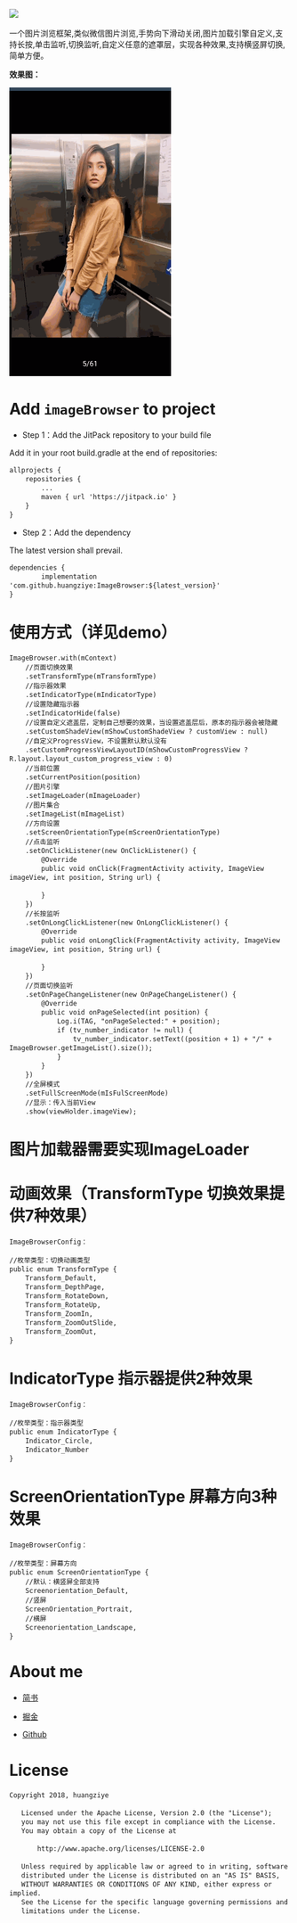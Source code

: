 [![](https://jitpack.io/v/huangziye/ImageBrowser.svg)](https://jitpack.io/#huangziye/imageBrowser)

一个图片浏览框架,类似微信图片浏览,手势向下滑动关闭,图片加载引擎自定义,支持长按,单击监听,切换监听,自定义任意的遮罩层，实现各种效果,支持横竖屏切换,简单方便。


**效果图：**

![效果图](https://github.com/huangziye/ImageBrowser/blob/master/screenshot/imagebrowser.gif)



# Add ` imageBrowser ` to project

- Step 1：Add the JitPack repository to your build file

Add it in your root build.gradle at the end of repositories:

```android
allprojects {
    repositories {
        ...
        maven { url 'https://jitpack.io' }
    }
}
```

- Step 2：Add the dependency

The latest version shall prevail.

```android
dependencies {
        implementation 'com.github.huangziye:ImageBrowser:${latest_version}'
}
```


# 使用方式（详见demo）

```
ImageBrowser.with(mContext)
    //页面切换效果
    .setTransformType(mTransformType)
    //指示器效果
    .setIndicatorType(mIndicatorType)
    //设置隐藏指示器
    .setIndicatorHide(false)
    //设置自定义遮盖层，定制自己想要的效果，当设置遮盖层后，原本的指示器会被隐藏
    .setCustomShadeView(mShowCustomShadeView ? customView : null)
    //自定义ProgressView，不设置默认默认没有
    .setCustomProgressViewLayoutID(mShowCustomProgressView ? R.layout.layout_custom_progress_view : 0)
    //当前位置
    .setCurrentPosition(position)
    //图片引擎
    .setImageLoader(mImageLoader)
    //图片集合
    .setImageList(mImageList)
    //方向设置
    .setScreenOrientationType(mScreenOrientationType)
    //点击监听
    .setOnClickListener(new OnClickListener() {
        @Override
        public void onClick(FragmentActivity activity, ImageView imageView, int position, String url) {

        }
    })
    //长按监听
    .setOnLongClickListener(new OnLongClickListener() {
        @Override
        public void onLongClick(FragmentActivity activity, ImageView imageView, int position, String url) {

        }
    })
    //页面切换监听
    .setOnPageChangeListener(new OnPageChangeListener() {
        @Override
        public void onPageSelected(int position) {
            Log.i(TAG, "onPageSelected:" + position);
            if (tv_number_indicator != null) {
                tv_number_indicator.setText((position + 1) + "/" + ImageBrowser.getImageList().size());
            }
        }
    })
    //全屏模式
    .setFullScreenMode(mIsFulScreenMode)
    //显示：传入当前View
    .show(viewHolder.imageView);
```


# 图片加载器需要实现ImageLoader

# 动画效果（TransformType 切换效果提供7种效果）

```
ImageBrowserConfig：

//枚举类型：切换动画类型
public enum TransformType {
    Transform_Default,
    Transform_DepthPage,
    Transform_RotateDown,
    Transform_RotateUp,
    Transform_ZoomIn,
    Transform_ZoomOutSlide,
    Transform_ZoomOut,
}
```

# IndicatorType 指示器提供2种效果

```
ImageBrowserConfig：

//枚举类型：指示器类型
public enum IndicatorType {
    Indicator_Circle,
    Indicator_Number
}
```

# ScreenOrientationType 屏幕方向3种效果

```
ImageBrowserConfig：

//枚举类型：屏幕方向
public enum ScreenOrientationType {
    //默认：横竖屏全部支持
    Screenorientation_Default,
    //竖屏
    ScreenOrientation_Portrait,
    //横屏
    Screenorientation_Landscape,
}
```




# About me


- [简书](https://user-gold-cdn.xitu.io/2018/7/26/164d5709442f7342)

- [掘金](https://juejin.im/user/5ad93382518825671547306b)

- [Github](https://github.com/huangziye)


# License

```
Copyright 2018, huangziye

   Licensed under the Apache License, Version 2.0 (the "License");
   you may not use this file except in compliance with the License.
   You may obtain a copy of the License at

       http://www.apache.org/licenses/LICENSE-2.0

   Unless required by applicable law or agreed to in writing, software
   distributed under the License is distributed on an "AS IS" BASIS,
   WITHOUT WARRANTIES OR CONDITIONS OF ANY KIND, either express or implied.
   See the License for the specific language governing permissions and
   limitations under the License.
```
